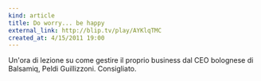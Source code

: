 ```yaml
---
kind: article
title: Do worry... be happy
external_link: http://blip.tv/play/AYKlqTMC
created_at: 4/15/2011 19:00
---
```


Un'ora di lezione su come gestire il proprio business dal CEO bolognese di Balsamiq, Peldi Guillizzoni. Consigliato.

